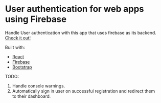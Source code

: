 # User authentication for web apps using Firebase

Handle User authentication with this app that uses firebase as its backend. [Check it out!](simple-firebase-auth.netlify.app)

Built with:

- [React](https://reactjs.org)
- [Firebase](https://firebase.google.com/)
- [Bootstrap](https://react-bootstrap.github.io/)

TODO:

1. Handle console warnings.
2. Automatically sign in user on successful registration and redirect them to their dashboard.

